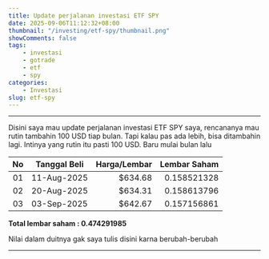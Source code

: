 ```yaml
---
title: Update perjalanan investasi ETF SPY
date: 2025-09-06T11:12:32+08:00
thumbnail: "/investing/etf-spy/thumbnail.png"
showComments: false
tags:
    - investasi
    - gotrade
    - etf
    - spy
categories:
    - Investasi
slug: etf-spy
---
```


----------

Disini saya mau update perjalanan investasi ETF SPY saya, rencananya mau rutin tambahin 100 USD tiap bulan. Tapi kalau pas ada lebih, bisa ditambahin lagi. Intinya yang rutin itu pasti 100 USD. Baru mulai bulan lalu
<!--more-->
| No    | Tanggal Beli | Harga/Lembar | Lembar Saham |
| :---: | ------------ | -----------: | -----------: |
| 01    | 11-Aug-2025  | $634.68      | 0.158521328  |
| 02    | 20-Aug-2025  | $634.31      | 0.158613796  |
| 03    | 03-Sep-2025  | $642.67      | 0.157156861  |

**Total lembar saham    : 0.474291985**

Nilai dalam duitnya gak saya tulis disini karna berubah-berubah

----------